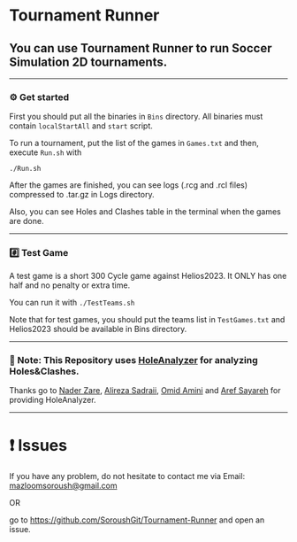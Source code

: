 # Tournament Runner
## You can use Tournament Runner to run Soccer Simulation 2D tournaments.
-----------------------



### :gear: Get started

First you should put all the binaries in `Bins` directory. All binaries must contain `localStartAll` and `start` script.

To run a tournament, put the list of the games in `Games.txt` and then, execute `Run.sh` with
```
./Run.sh
```
After the games are finished, you can see logs (.rcg and .rcl files) compressed to .tar.gz in Logs directory. 

Also, you can see Holes and Clashes table in the terminal when the games are done.

-------------------------------------------

### :hash: Test Game

A test game is a short 300 Cycle game against Helios2023. It ONLY has one half and no penalty or extra time.

You can run it with `./TestTeams.sh`

Note that for test games, you should put the teams list in `TestGames.txt` and Helios2023 should be available in Bins directory.   

-------------------------------------------

### :green_book: Note: This Repository uses [HoleAnalyzer](https://github.com/RCSS-IR/HoleAnalyzer) for analyzing Holes&Clashes.
Thanks go to [Nader Zare](https://github.com/naderzare), [Alireza Sadraii](https://github.com/sadraiiali), [Omid Amini](https://github.com/mroa4) and [Aref Sayareh](https://github.com/Arefsa78) for providing HoleAnalyzer.

--------------------------------------------

# :heavy_exclamation_mark: Issues
If you have any problem, do not hesitate to contact me via Email: mazloomsoroush@gmail.com 

OR

go to https://github.com/SoroushGit/Tournament-Runner and open an issue.
